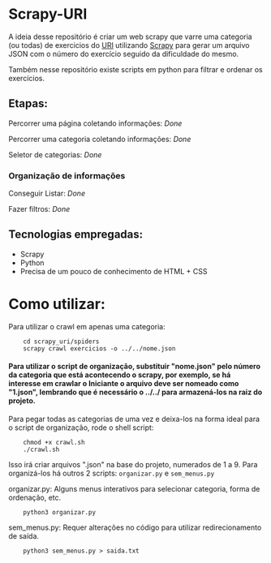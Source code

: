 # Scrapy-URI

A ideia desse repositório é criar um web scrapy que varre uma categoria (ou todas) de exercicios do [URI](https://www.urionlinejudge.com.br/judge/pt/categories) utilizando [Scrapy](https://scrapy.org/) para gerar um arquivo JSON com o número do exercício seguido da dificuldade do mesmo.

Também nesse repositório existe scripts em python para filtrar e ordenar os exercícios.

## Etapas:

Percorrer uma página coletando informações: *Done*

Percorrer uma categoria coletando informações: *Done*

Seletor de categorias: *Done*

### Organização de informações

Conseguir Listar: *Done*

Fazer filtros: *Done* 


## Tecnologias empregadas:

* Scrapy
* Python
* Precisa de um pouco de conhecimento de HTML + CSS

# Como utilizar:

Para utilizar o crawl em apenas uma categoria:

        cd scrapy_uri/spiders
        scrapy crawl exercicios -o ../../nome.json

#### Para utilizar o script de organização, substituir "nome.json" pelo número da categoria que está acontecendo o scrapy, por exemplo, se há interesse em crawlar o Iniciante o arquivo deve ser nomeado como "1.json", lembrando que é necessário o ../../ para armazená-los na raiz do projeto.

Para pegar todas as categorias de uma vez e deixa-los na forma ideal para o script de organização, rode o shell script:

        chmod +x crawl.sh
        ./crawl.sh

Isso irá criar arquivos ".json" na base do projeto, numerados de 1 a 9. Para organizá-los há outros 2 scripts: `organizar.py` e `sem_menus.py`

organizar.py: Alguns menus interativos para selecionar categoria, forma de ordenação, etc.

        python3 organizar.py

sem_menus.py: Requer alterações no código para utilizar redirecionamento de saída.

        python3 sem_menus.py > saida.txt


